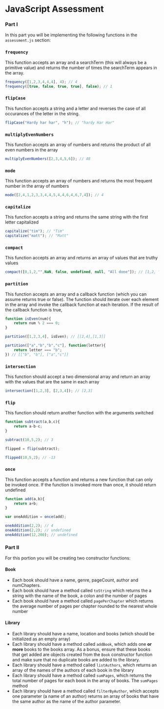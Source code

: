 # JavaScript Assessment

### Part I

In this part you will be implementing the following functions in the `assessment.js` section:

### `frequency`

This function accepts an array and a searchTerm (this will always be a primitive value) and returns the number of times the searchTerm appears in the array.

```js
frequency([1,2,3,4,4,4], 4); // 4
frequency([true, false, true, true], false); // 1
```

### `flipCase`

This function accepts a string and a letter and reverses the case of all occurances of the letter in the string.

```js
flipCase("Hardy har har", "h"); // "hardy Har Har"
```

### `multiplyEvenNumbers`

This function accepts an array of numbers and returns the product of all even numbers in the array

```js
multiplyEvenNumbers([2,3,4,5,6]); // 48
```

### `mode`

This function accepts an array of numbers and returns the most frequent number in the array of numbers

```js
mode([2,4,1,2,3,3,4,4,5,4,4,6,4,6,7,4]); // 4
```

### `capitalize`

This function accepts a string and returns the same string with the first letter capitalized

```js
capitalize("tim"); // "Tim"
capitalize("matt"); // "Matt"
```

### `compact`

This function accepts an array and returns an array of values that are truthy values

```js
compact([0,1,2,"",NaN, false, undefined, null, "All done"]); // [1,2, "All done"]
```

### `partition`

This function accepts an array and a callback function (which you can assume returns true or false). The function should iterate over each element in the array and invoke the callback function at each iteration. If the result of the callback function is true, 

```js
function isEven(num){
    return num % 2 === 0;
}

partition([1,2,3,4], isEven); // [[2,4],[1,3]]

partition(["a","b","b","c"], function(letter){
    return letter === "b";
}) // [["b", "b"], ["a","c"]]
```

### `intersection`

This function should accept a two dimensional array and return an array with the values that are the same in each array

```js
intersection([1,2,3], [2,3,4]); // [2,3]
```

### `flip`

This function should return another function with the arguments switched

```js
function subtract(a,b,c){
    return a-b-c;
}

subtract(10,5,2); // 3

flipped = flip(subtract);

flipped(10,5,2); // -13
```

### `once`

This function accepts a function and returns a new function that can only be invoked once. If the function is invoked more than once, it should return undefined

```js
function add(a,b){
    return a+b;
}

var oneAddition = once(add);

oneAddition(2,2); // 4
oneAddition(2,2); // undefined
oneAddition(12,200); // undefined
```

### Part II

For this portion you will be creating two constructor functions:

#### Book

- Each book should have a name, genre, pageCount, author and numChapters. 
- Each book should have a method called `toString` which returns the a string with the name of the book, a colon and the number of pages
- Each book should have a method called `pagePerChapter` which returns the average number of pages per chapter rounded to the nearest whole number

#### Library

- Each library should have a name, location and books (which should be initialized as an empty array)
- Each library should have a method called `addBook`, which adds one **or more** books to the books array. As a bonus, ensure that these books that get added are objects created from the `Book` constructor function and make sure that no duplicate books are added to the library. 
- Each library should have a method called `listAuthors`, which returns an array of the names of the authors of each book in the library
- Each library should have a method called `sumPages`, which returns the total number of pages for each book in the array of books. The `sumPages` method 
- Each library should have a method called `filterByAuthor`, which accepts one parameter (a name of an author) returns an array of books that have the same author as the name of the author parameter.

